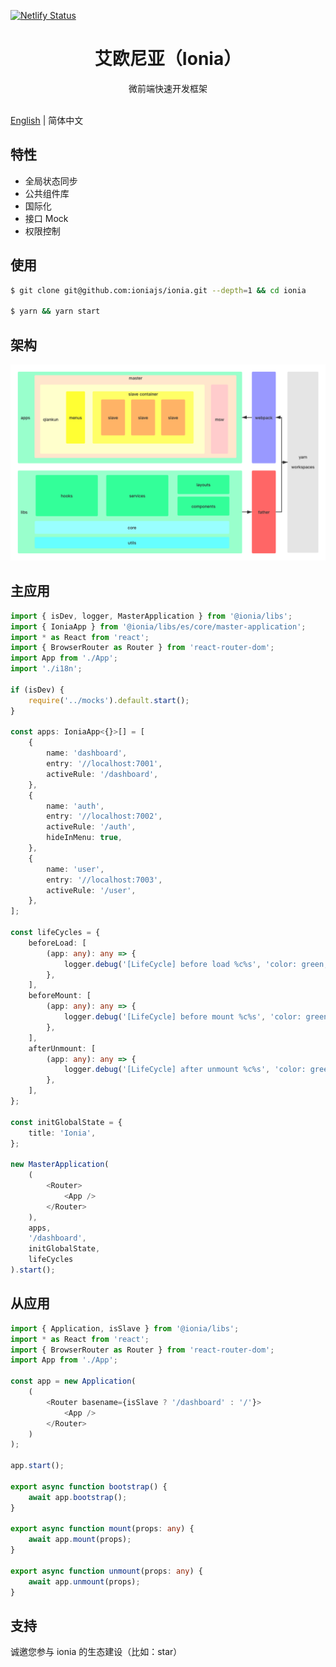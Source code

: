 [![Netlify Status](https://api.netlify.com/api/v1/badges/55a3e918-3150-4294-b581-d04f326a9f2a/deploy-status)](https://app.netlify.com/sites/ionia/deploys)

<h1 align="center">艾欧尼亚（Ionia）</h1>

<div align="center">
微前端快速开发框架
</div>
<br/>

[English](./README.md) | 简体中文

## 特性

-   全局状态同步
-   公共组件库
-   国际化
-   接口 Mock
-   权限控制

## 使用

```bash
$ git clone git@github.com:ioniajs/ionia.git --depth=1 && cd ionia

$ yarn && yarn start
```

## 架构

![架构](./architecture.png)

## 主应用

```ts
import { isDev, logger, MasterApplication } from '@ionia/libs';
import { IoniaApp } from '@ionia/libs/es/core/master-application';
import * as React from 'react';
import { BrowserRouter as Router } from 'react-router-dom';
import App from './App';
import './i18n';

if (isDev) {
	require('../mocks').default.start();
}

const apps: IoniaApp<{}>[] = [
	{
		name: 'dashboard',
		entry: '//localhost:7001',
		activeRule: '/dashboard',
	},
	{
		name: 'auth',
		entry: '//localhost:7002',
		activeRule: '/auth',
		hideInMenu: true,
	},
	{
		name: 'user',
		entry: '//localhost:7003',
		activeRule: '/user',
	},
];

const lifeCycles = {
	beforeLoad: [
		(app: any): any => {
			logger.debug('[LifeCycle] before load %c%s', 'color: green;', app.name);
		},
	],
	beforeMount: [
		(app: any): any => {
			logger.debug('[LifeCycle] before mount %c%s', 'color: green;', app.name);
		},
	],
	afterUnmount: [
		(app: any): any => {
			logger.debug('[LifeCycle] after unmount %c%s', 'color: green;', app.name);
		},
	],
};

const initGlobalState = {
	title: 'Ionia',
};

new MasterApplication(
	(
		<Router>
			<App />
		</Router>
	),
	apps,
	'/dashboard',
	initGlobalState,
	lifeCycles
).start();
```

## 从应用

```ts
import { Application, isSlave } from '@ionia/libs';
import * as React from 'react';
import { BrowserRouter as Router } from 'react-router-dom';
import App from './App';

const app = new Application(
	(
		<Router basename={isSlave ? '/dashboard' : '/'}>
			<App />
		</Router>
	)
);

app.start();

export async function bootstrap() {
	await app.bootstrap();
}

export async function mount(props: any) {
	await app.mount(props);
}

export async function unmount(props: any) {
	await app.unmount(props);
}
```

## 支持

诚邀您参与 ionia 的生态建设（比如：star）
